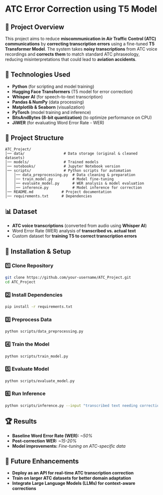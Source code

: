 # ATC Error Correction using T5 Model

## 📌 Project Overview
This project aims to reduce **miscommunication in Air Traffic Control (ATC) communications** by **correcting transcription errors** using a fine-tuned **T5 Transformer Model**. The system takes **noisy transcriptions** from ATC voice recordings and **corrects them** to match standard ATC phraseology, reducing misinterpretations that could lead to **aviation accidents**.

## 🚀 Technologies Used
- **Python** (for scripting and model training)
- **Hugging Face Transformers** (T5 model for error correction)
- **Whisper AI** (for speech-to-text transcription)
- **Pandas & NumPy** (data processing)
- **Matplotlib & Seaborn** (visualization)
- **PyTorch** (model training and inference)
- **BitsAndBytes (8-bit quantization)** (to optimize performance on CPU)
- **JiWER** (for evaluating Word Error Rate - WER)

## 📂 Project Structure
```
ATC_Project/
│── data/                  # Data storage (original & cleaned datasets)
│── models/                # Trained models
│── notebooks/             # Jupyter Notebook version
│── scripts/               # Python scripts for automation
│   │── data_preprocessing.py  # Data cleaning & preparation
│   │── train_model.py         # Model fine-tuning
│   │── evaluate_model.py      # WER analysis & model evaluation
│   │── inference.py           # Model inference for correction
│── README.md             # Project documentation
│── requirements.txt      # Dependencies
```

## 📊 Dataset
- **ATC voice transcriptions** (converted from audio using **Whisper AI**)
- Word Error Rate (WER) analysis of **transcribed vs. actual text**
- Custom dataset for **training T5 to correct transcription errors**

## 🔧 Installation & Setup
### 1️⃣ Clone Repository
```bash
git clone https://github.com/your-username/ATC_Project.git
cd ATC_Project
```
### 2️⃣ Install Dependencies
```bash
pip install -r requirements.txt
```
### 3️⃣ Preprocess Data
```bash
python scripts/data_preprocessing.py
```
### 4️⃣ Train the Model
```bash
python scripts/train_model.py
```
### 5️⃣ Evaluate Model
```bash
python scripts/evaluate_model.py
```
### 6️⃣ Run Inference
```bash
python scripts/inference.py --input "transcribed text needing correction"
```

## 🏆 Results
- **Baseline Word Error Rate (WER):** *~50%*
- **Post-correction WER:** *~15-20%*
- **Model improvements:** *Fine-tuning on ATC-specific data*

## 📌 Future Enhancements
- **Deploy as an API for real-time ATC transcription correction**
- **Train on larger ATC datasets for better domain adaptation**
- **Integrate Large Language Models (LLMs) for context-aware corrections**


